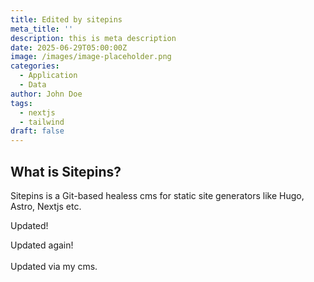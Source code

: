 ```yaml
---
title: Edited by sitepins
meta_title: ''
description: this is meta description
date: 2025-06-29T05:00:00Z
image: /images/image-placeholder.png
categories:
  - Application
  - Data
author: John Doe
tags:
  - nextjs
  - tailwind
draft: false
---
```


## What is Sitepins?

Sitepins is a Git-based healess cms for static site generators like Hugo, Astro, Nextjs etc.

Updated!

Updated again!\
\
Updated via my cms. 